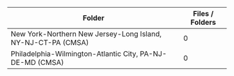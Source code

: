 | Folder                                                       |   Files / Folders |
|--------------------------------------------------------------|-------------------|
| New York-Northern New Jersey-Long Island, NY-NJ-CT-PA (CMSA) |                 0 |
| Philadelphia-Wilmington-Atlantic City, PA-NJ-DE-MD (CMSA)    |                 0 |